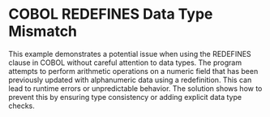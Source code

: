 # COBOL REDEFINES Data Type Mismatch

This example demonstrates a potential issue when using the REDEFINES clause in COBOL without careful attention to data types.  The program attempts to perform arithmetic operations on a numeric field that has been previously updated with alphanumeric data using a redefinition. This can lead to runtime errors or unpredictable behavior.  The solution shows how to prevent this by ensuring type consistency or adding explicit data type checks.